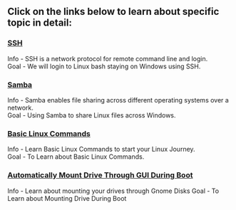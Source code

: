 ## Click on the links below to learn about specific topic in detail:
### [SSH](https://github.com/WilcyWilson/Linux-Study/blob/main/SSH/README.md)
Info - SSH is a network protocol for remote command line and login.<br>
Goal - We will login to Linux bash staying on Windows using SSH.
### [Samba](https://github.com/WilcyWilson/Linux-Study/blob/main/Samba/README.md)
Info - Samba enables file sharing across different operating systems over a network.<br>
Goal - Using Samba to share Linux files across Windows.
### [Basic Linux Commands](https://github.com/WilcyWilson/Linux-Study/blob/main/BasicLinuxCommands/README.md)
Info - Learn Basic Linux Commands to start your Linux Journey.<br>
Goal - To Learn about Basic Linux Commands.
### [Automatically Mount Drive Through GUI During Boot]()
Info - Learn about mounting your drives through Gnome Disks
Goal - To Learn about Mounting Drive During Boot
